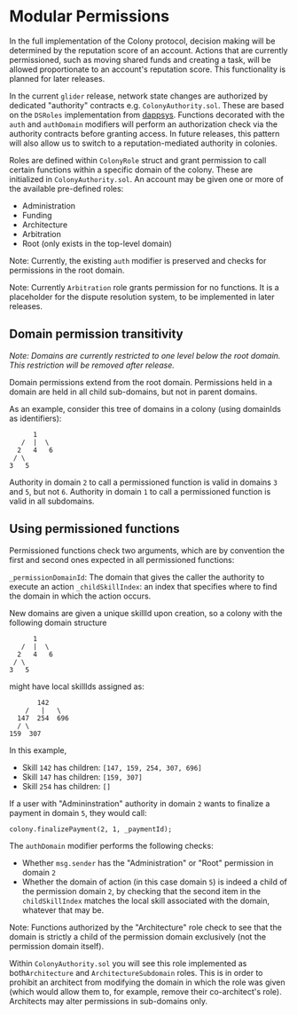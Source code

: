 # Modular Permissions

In the full implementation of the Colony protocol, decision making will be determined by the reputation score of an account. Actions that are currently permissioned, such as moving shared funds and creating a task, will be allowed proportionate to an account's reputation score. This functionality is planned for later releases.

In the current `glider` release, network state changes are authorized by dedicated "authority" contracts e.g. `ColonyAuthority.sol`. These are based on the `DSRoles` implementation from [dappsys](https://github.com/dapphub/dappsys-monolithic). Functions decorated with the `auth` and `authDomain` modifiers will perform an authorization check via the authority contracts before granting access. In future releases, this pattern will also allow us to switch to a reputation-mediated authority in colonies.

Roles are defined within `ColonyRole` struct and grant permission to call certain functions within a specific domain of the colony. These are initialized in `ColonyAuthority.sol`. An account may be given one or more of the available pre-defined roles:

* Administration
* Funding
* Architecture
* Arbitration
* Root (only exists in the top-level domain)

Note: Currently, the existing `auth` modifier is preserved and checks for permissions in the root domain.

Note: Currently `Arbitration` role grants permission for no functions. It is a placeholder for the dispute resolution system, to be implemented in later releases.

## Domain permission transitivity
*Note: Domains are currently restricted to one level below the root domain. This restriction will be removed after release.*

Domain permissions extend from the root domain. Permissions held in a domain are held in all child sub-domains, but not in parent domains.

As an example, consider this tree of domains in a colony (using domainIds as identifiers):

```
      1
   /  |  \
  2   4   6
 / \  
3   5
```

Authority in domain `2` to call a permissioned function is valid in domains `3` and `5`, but not `6`. Authority in domain `1` to call a permissioned function is valid in all subdomains.

## Using permissioned functions
Permissioned functions check two arguments, which are by convention the first and second ones expected in all permissioned functions:

`_permissionDomainId`: The domain that gives the caller the authority to execute an action
`_childSkillIndex`: an index that specifies where to find the domain in which the action occurs.

New domains are given a unique skillId upon creation, so a colony with the following domain structure
```
      1
   /  |  \
  2   4   6
 / \  
3   5
```
might have local skillIds assigned as:
```
       142
    /   |   \
  147  254  696
  / \  
159  307
```

In this example,
* Skill `142` has children: `[147, 159, 254, 307, 696]`
* Skill `147` has children: `[159, 307]`
* Skill `254` has children: `[]`

If a user with "Admininstration" authority in domain `2` wants to finalize a payment in domain `5`, they would call:

```
colony.finalizePayment(2, 1, _paymentId);
```

The `authDomain` modifier performs the following checks:

* Whether `msg.sender` has the "Administration" or "Root" permission in domain `2`
* Whether the domain of action (in this case domain `5`) is indeed a child of the permission domain `2`, by checking that the second item in the `childSkillIndex` matches the local skill associated with the domain, whatever that may be.   

Note: Functions authorized by the "Architecture" role check to see that the domain is strictly a child of the permission domain exclusively (not the permission domain itself).

Within `ColonyAuthority.sol` you will see this role implemented as both`Architecture` and `ArchitectureSubdomain` roles. This is in order to prohibit an architect from modifying the domain in which the role was given (which would allow them to, for example, remove their co-architect's role). Architects may alter permissions in sub-domains only.
